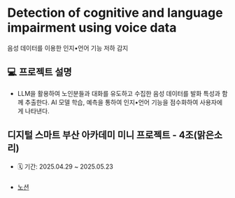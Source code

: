 #  Detection of cognitive and language impairment using voice data
음성 데이터를 이용한 인지•언어 기능 저하 감지


## 💻 프로젝트 설명
- LLM을 활용하여 노인분들과 대화를 유도하고 수집한 음성 데이터를 발화 특성과 함께 추출한다. 
AI 모델 학습, 예측을 통하여 인지•언어 기능을 점수화하여 사용자에게 나타낸다.


## 디지털 스마트 부산 아카데미 미니 프로젝트 - 4조(맑은소리)
- 🗓️ 기간: 2025.04.29 ~ 2025.05.23


### 
- [노션](https://www.notion.so/1e408f47f46a802cab07ef7709d00784?v=1e408f47f46a809c88e6000c6adf670e&pvs=4)
